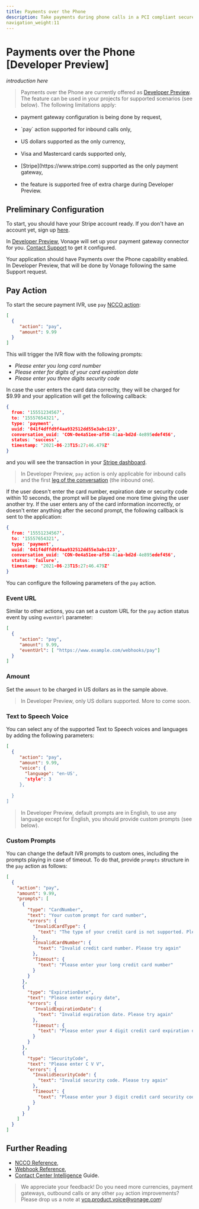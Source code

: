 ```yaml
---
title: Payments over the Phone
description: Take payments during phone calls in a PCI compliant secure way
navigation_weight:11
---
```


# Payments over the Phone [Developer Preview]

_introduction here_

> Payments over the Phone are currently offered as [Developer Preview](/product-lifecycle/dev-preview). The feature can be used in your projects for supported scenarios (see below). The following limitations apply:
<ul style='list-style:disc;margin-left:16px;margin-top:16px;'><li style='margin-bottom:16px;'>payment gateway configuration is being done by request,</li>
<li style='margin-bottom:16px;'>`pay` action supported for inbound calls only,</li>
<li style='margin-bottom:16px;'>US dollars supported as the only currency,</li>
<li style='margin-bottom:16px;'>Visa and Mastercard cards supported only,</li>
<li style='margin-bottom:16px;'>[Stripe](https://www.stripe.com) supported as the only payment gateway,</li>
<li style='margin-bottom:16px;'>the feature is supported free of extra charge during Developer Preview.</li></ul>

## Preliminary Configuration

To start, you should have your Stripe account ready. If you don't have an account yet, sign up [here](https://dashboard.stripe.com/register).

In [Developer Preview](https://developer.vonage.com/product-lifecycle/dev-preview), Vonage will set up your payment gateway connector for you. [Contact Support](https://help.nexmo.com/hc/en-us/requests/new) to get it configured.

Your application should have Payments over the Phone capability enabled. In Developer Preview, that will be done by Vonage following the same Support request.

## Pay Action

To start the secure payment IVR, use `pay` [NCCO action](/voice/voice-api/guides/ncco):

```json
[
  {
     "action": "pay",
     "amount": 9.99
  }
]
```

This will trigger the IVR flow with the following prompts:
- _Please enter you long card number_
- _Please enter for digits of your card expiration date_
- _Please enter you three digits security code_

In case the user enters the card data correclty, they will be charged for $9.99 and your application will get the following callback:

```json
{
  from: '15551234567',
  to: '15557654321',
  type: 'payment',
  uuid: '041f4dffd9f4aa932512dd55e3abc123',
  conversation_uuid: 'CON-0e4a51ee-af50-41aa-bd2d-4e895edef456',
  status: 'success',
  timestamp: '2021-06-23T15:27:46.479Z'
}
```

and you will see the transaction in your [Stripe dashboard](https://dashboard.stripe.com/).

> In Developer Preview, `pay` action is only applicable for inbound calls and the first [leg of the conversation](/voice/voice-api/guides/legs-conversations) (the inbound one).

If the user doesn't enter the card number, expiration date or security code within 10 seconds, the prompt will be played one more time giving the user another try. If the user enters any of the card information incorrectly, or doesn't enter anything after the second prompt, the following callback is sent to the application:

```json
{
  from: '15551234567',
  to: '15557654321',
  type: 'payment',
  uuid: '041f4dffd9f4aa932512dd55e3abc123',
  conversation_uuid: 'CON-0e4a51ee-af50-41aa-bd2d-4e895edef456',
  status: 'failure',
  timestamp: '2021-06-23T15:27:46.479Z'
}
```

You can configure the following parameters of the `pay` action.

### Event URL

Similar to other actions, you can set a custom URL for the `pay` action status event by using `eventUrl` parameter:

```json
[
  {
     "action": "pay",
     "amount": 9.99,
     "eventUrl": [ "https://www.example.com/webhooks/pay"]
  }
]
```

### Amount

Set the `amount` to be charged in US dollars as in the sample above.

> In Developer Preview, only US dollars supported. More to come soon.

### Text to Speech Voice
You can select any of the supported Text to Speech voices and languages by adding the following parameters:

```json
[
  {
     "action": "pay",
     "amount": 9.99,
     "voice": {
       "language": "en-US',
       "style": 3
     },
     
  }
]
```

> In Developer Preview, default prompts are in English, to use any language except for English, you should provide custom prompts (see below).

### Custom Prompts
You can change the default IVR prompts to custom ones, including the prompts playing in case of timeout. To do that, provide `prompts` structure in the `pay` action as follows:

```json
[
  {
    "action": "pay",
    "amount": 9.99,
    "prompts": [
      {
        "type": "CardNumber",
        "text": "Your custom prompt for card number",
        "errors": {
          "InvalidCardType": {
            "text": "The type of your credit card is not supported. Please try another one"
          },
          "InvalidCardNumber": {
            "text": "Invalid credit card number. Please try again"
          },
          "Timeout": {
            "text": "Please enter your long credit card number"
          }
        }
      },
      {
        "type": "ExpirationDate",
        "text": "Please enter expiry date",
        "errors": {
          "InvalidExpirationDate": {
            "text": "Invalid expiration date. Please try again"
          },
          "Timeout": {
            "text": "Please enter your 4 digit credit card expiration date"
          }
        }
      },
      {
        "type": "SecurityCode",
        "text": "Please enter C V V",
        "errors": {
          "InvalidSecurityCode": {
            "text": "Invalid security code. Please try again"
          },
          "Timeout": {
            "text": "Please enter your 3 digit credit card security code"
          }
        }
      }
    ]
  }
]
```

## Further Reading
* [NCCO Reference](/voice/voice-api/ncco-reference#pay),
* [Webhook Reference](/voice/voice-api/webhook-reference#pay),
* [Contact Center Intelligence](/voice/voice-api/guides/cci) Guide.

> We appreciate your feedback! Do you need more currencies, payment gateways, outbound calls or any other `pay` action improvements? Please drop us a note at [vcp.product.voice@vonage.com](vcp.product.voice@vonage.com)!